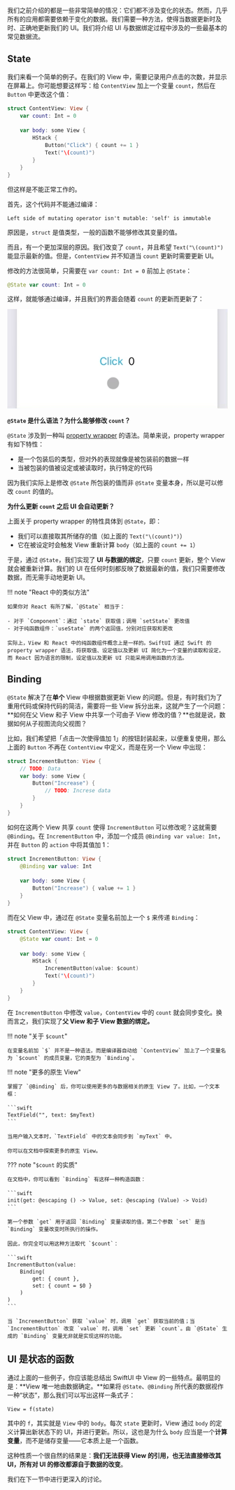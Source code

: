 我们之前介绍的都是一些非常简单的情况：它们都不涉及变化的状态。然而，几乎所有的应用都需要依赖于变化的数据。我们需要一种方法，使得当数据更新时及时、正确地更新我们的 UI。我们将介绍 UI 与数据绑定过程中涉及的一些最基本的常见数据流。

## State

我们来看一个简单的例子。在我们的 View 中，需要记录用户点击的次数，并显示在屏幕上。你可能想要这样写：给 `ContentView` 加上一个变量 `count`，然后在 `Button` 中更改这个值：

```swift hl_lines="2 6"
struct ContentView: View {
    var count: Int = 0

    var body: some View {
        HStack {
            Button("Click") { count += 1 }
            Text("\(count)")
        }
    }
}
```

但这样是不能正常工作的。

首先，这个代码并不能通过编译：

```
Left side of mutating operator isn't mutable: 'self' is immutable
```

原因是，`struct` 是值类型，一般的函数不能够修改其变量的值。

而且，有一个更加深层的原因。我们改变了 `count`，并且希望 `Text("\(count)")` 能显示最新的值。但是，`ContentView` 并不知道当 `count` 更新时需要更新 UI。

修改的方法很简单，只需要在 `var count: Int = 0` 前加上 `@State`：

```swift
@State var count: Int = 0
```

这样，就能够通过编译，并且我们的界面会随着 `count` 的更新而更新了：

![](../../static/frontend/swiftui/data-flow-state-1.gif)

**`@State` 是什么语法？为什么能够修改 `count`？**

`@State` 涉及到一种叫 [property wrapper](https://docs.swift.org/swift-book/LanguageGuide/Properties.html#ID617) 的语法。简单来说，property wrapper 有如下特性：

- 是一个包装后的类型，但对外的表现就像是被包装前的数据一样
- 当被包装的值被设定或被读取时，执行特定的代码

因为我们实际上是修改 `@State` 所包装的值而非 `@State` 变量本身，所以是可以修改 `count` 的值的。

**为什么更新 `count` 之后 UI 会自动更新？**

上面关于 property wrapper 的特性具体到 `@State`，即：

- 我们可以直接取其所储存的值（如上面的 `Text("\(count)")`）
- 它在被设定时会触发 View 重新计算 `body`（如上面的 `count += 1`）

于是，通过 `@State`，我们实现了 **UI 与数据的绑定**，只要 `count` 更新，整个 View 就会被重新计算。我们的 UI 在任何时刻都反映了数据最新的值，我们只需要修改数据，而无需手动地更新 UI。

!!! note "React 中的类似方法"

    如果你对 React 有所了解，`@State` 相当于：

    - 对于 `Component`：通过 `state` 获取值；调用 `setState` 更改值
    - 对于纯函数组件：`useState` 的两个返回值，分别对应获取和更改

    实际上，View 和 React 中的纯函数组件概念上是一样的。SwiftUI 通过 Swift 的 property wrapper 语法，将获取值、设定值以及更新 UI 简化为一个变量的读取和设定，而 React 因为语言的限制，设定值以及更新 UI 只能采用调用函数的方法。

## Binding

`@State` 解决了在**单个** View 中根据数据更新 View 的问题。但是，有时我们为了重用代码或保持代码的简洁，需要将一些 View 拆分出来，这就产生了一个问题：**如何在父 View 和子 View 中共享一个可由子 View 修改的值？**也就是说，数据如何从子视图流向父视图？

比如，我们希望把「点击一次使得值加 1」的按钮封装起来，以便重复使用，那么上面的 `Button` 不再在 `ContentView` 中定义，而是在另一个 View 中出现：

```swift
struct IncrementButton: View {
    // TODO: Data
    var body: some View {
        Button("Increase") {
            // TODO: Increse data
        }
    }
}
```

如何在这两个 View 共享 `count` 使得 `IncrementButton` 可以修改呢？这就需要 `@Binding`。在 `IncrementButton` 中，添加一个成员 `@Binding var value: Int`，并在 `Button` 的 `action` 中将其值加 1：

```swift hl_lines="2"
struct IncrementButton: View {
    @Binding var value: Int

    var body: some View {
        Button("Increase") { value += 1 }
    }
}
```

而在父 View 中，通过在 `@State` 变量名前加上一个 `$` 来传递 `Binding`：

```swift hl_lines="6"
struct ContentView: View {
    @State var count: Int = 0

    var body: some View {
        HStack {
            IncrementButton(value: $count)
            Text("\(count)")
        }
    }
}
```

在 `IncrementButton` 中修改 `value`，`ContentView` 中的 `count` 就会同步变化。换而言之，我们实现了**父 View 和子 View 数据的绑定。**

!!! note "关于 `$count`"

    在变量名前加 `$` 并不是一种语法，而是编译器自动给 `ContentView` 加上了一个变量名为 `$count` 的成员变量，它的类型为 `Binding`。

!!! note "更多的原生 View"

    掌握了 `@Binding` 后，你可以使用更多的与数据相关的原生 View 了。比如，一个文本框：

    ```swift
    TextField("", text: $myText)
    ```

    当用户输入文本时，`TextField` 中的文本会同步到 `myText` 中。

    你可以在文档中探索更多的原生 View。

??? note "`$count` 的实质"

    在文档中，你可以看到 `Binding` 有这样一种构造函数：

    ```swift
    init(get: @escaping () -> Value, set: @escaping (Value) -> Void)
    ```

    第一个参数 `get` 用于返回 `Binding` 变量读取的值，第二个参数 `set` 是当 `Binding` 变量改变时所执行的操作。

    因此，你完全可以用这种方法取代 `$count`：

    ```swift
    IncrementButton(value: 
        Binding(
            get: { count }, 
            set: { count = $0 } 
        )
    )
    ```

    当 `IncrementButton` 获取 `value` 时，调用 `get` 获取当前的值；当 `IncrementButton` 改变 `value` 时，调用 `set` 更新 `count`。由 `@State` 生成的 `Binding` 变量无非就是实现这样的功能。

## UI 是状态的函数

通过上面的一些例子，你应该能总结出 SwiftUI 中 View 的一些特点。最明显的是：**View 唯一地由数据确定。**如果将 `@State`、`@Binding` 所代表的数据视作一种“状态”，那么我们可以写出这样一条式子：

```
View = f(state)
```

其中的 `f`，其实就是 `View` 中的 `body`。每次 `state` 更新时，View 通过 `body` 的定义计算出新状态下的 UI，并进行更新。所以，这也是为什么 `body` 应当是一个**计算变量**，而不是储存变量——它本质上是一个函数。

这种性质一个很自然的结果是：**我们无法获得 View 的引用，也无法直接修改其 UI，所有对 UI 的修改都源自于数据的改变**。

我们在下一节中进行更深入的讨论。
